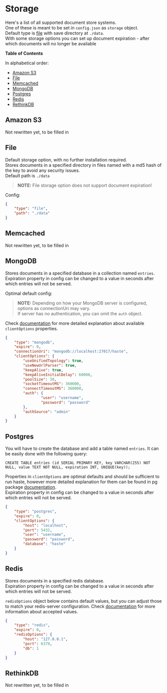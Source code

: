 # Storage

Here's a list of all supported document store systems.  
One of these is meant to be set in `config.json` as `storage` object.  
Default type is [file](#file) with save directory at `./data`.  
With some storage options you can set up document expiration - after which documents will no longer be available

**Table of Contents**

In alphabetical order:

- [Amazon S3](#amazon-s3)
- [File](#file)
- [Memcached](#memcached)
- [MongoDB](#mongodb)
- [Postgres](#postgres)
- [Redis](#redis)
- [RethinkDB](#rethinkdb)


## Amazon S3

Not rewritten yet, to be filled in


## File

Default storage option, with no further installation required.  
Stores documents in a specified directory in files named with a md5 hash of the key to avoid any security issues.  
Default path is `./data`  
> **NOTE:** File storage option does not support document expiration!

Config:

```json
{
	"type": "file",
	"path": "./data"
}
```


## Memcached

Not rewritten yet, to be filled in


## MongoDB

Stores documents in a specified database in a collection named `entries`.  
Expiration property in config can be changed to a value in seconds after which entries will not be served.

Optimal default config:  
> **NOTE:** Depending on how your MongoDB server is configured, options as connectionUri may vary.  
If server has no authentication, you can omit the `auth` object.  

Check [documentation](https://mongodb.github.io/node-mongodb-native/3.5/api/MongoClient.html) for more detailed explanation about available `clientOptions` properties.

```json
{
	"type": "mongodb",
	"expire": 0,
	"connectionUri": "mongodb://localhost:27017/haste",
	"clientOptions": {
		"useUnifiedTopology": true,
		"useNewUrlParser": true,
		"keepAlive": true,
		"keepAliveInitialDelay": 60000,
		"poolSize": 30,
		"socketTimeoutMS": 360000,
		"connectTimeoutMS": 360000,
		"auth": {
				"user": "username",
				"password": "password"
		},
		"authSource": "admin"
	}
}
```


## Postgres

You will have to create the database and add a table named `entries`. It can be easily done with the following query:  

`CREATE TABLE entries (id SERIAL PRIMARY KEY, key VARCHAR(255) NOT NULL, value TEXT NOT NULL, expiration INT, UNIQUE(key));`

Properties in `clientOptions` are optimal defaults and should be sufficient to run haste, however more detailed explanation for them can be found in pg package [documentation](https://node-postgres.com/api/client).  
Expiration property in config can be changed to a value in seconds after which entries will not be served.

```json
{
	"type": "postgres",
	"expire": 0,
	"clientOptions": {
		"host": "localhost",
		"port": 5432,
		"user": "username",
		"password": "password",
		"database": "haste"
	}
}
```

## Redis

Stores documents in a specified redis database.  
Expiration property in config can be changed to a value in seconds after which entries will not be served.

`redisOptions` object below contains default values, but you can adjust those to match your redis-server configuration. Check [documentation](https://github.com/luin/ioredis/blob/master/API.md#new-redisport-host-options) for more information about accepted values.

```json
{
	"type": "redis",
	"expire": 0,
	"redisOptions": {
		"host": "127.0.0.1",
		"port": 6379,
		"db": 1
	}
}
```

## RethinkDB

Not rewritten yet, to be filled in
